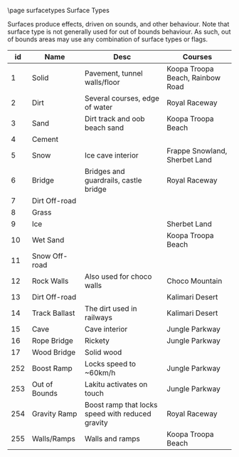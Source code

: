 \page surfacetypes Surface Types

Surfaces produce effects, driven on sounds, and other behaviour. Note that surface type is not generally used for out of bounds behaviour. As such, out of bounds areas may use any combination of surface types or flags.  

| id | Name | Desc | Courses |
|---|---|---|---|
| 1 | Solid | Pavement, tunnel walls/floor | Koopa Troopa Beach, Rainbow Road |
| 2 | Dirt | Several courses, edge of water | Royal Raceway |
| 3 | Sand | Dirt track and oob beach sand | Koopa Troopa Beach |
| 4 | Cement | | |
| 5 | Snow | Ice cave interior | Frappe Snowland, Sherbet Land |
| 6 | Bridge | Bridges and guardrails, castle bridge | Royal Raceway |
| 7 | Dirt Off-road | | |
| 8 | Grass | | |
| 9 | Ice | | Sherbet Land |
| 10 | Wet Sand | | Koopa Troopa Beach |
| 11 | Snow Off-road | | | 
| 12 | Rock Walls | Also used for choco walls | Choco Mountain |
| 13 | Dirt Off-road | | Kalimari Desert |
| 14 | Track Ballast | The dirt used in railways | Kalimari Desert |
| 15 | Cave | Cave interior | Jungle Parkway |
| 16 | Rope Bridge | Rickety | Jungle Parkway |
| 17 | Wood Bridge | Solid wood | |
| 252 | Boost Ramp | Locks speed to ~60km/h | Jungle Parkway |
| 253 | Out of Bounds | Lakitu activates on touch | Jungle Parkway |
| 254 | Gravity Ramp | Boost ramp that locks speed with reduced gravity | Royal Raceway | 
| 255 | Walls/Ramps | Walls and ramps | Koopa Troopa Beach |  
